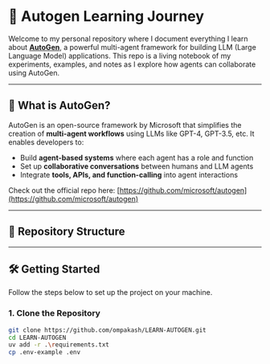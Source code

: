# 🤖 Autogen Learning Journey

Welcome to my personal repository where I document everything I learn about [**AutoGen**](https://github.com/microsoft/autogen), a powerful multi-agent framework for building LLM (Large Language Model) applications. This repo is a living notebook of my experiments, examples, and notes as I explore how agents can collaborate using AutoGen.

---

## 🚀 What is AutoGen?

AutoGen is an open-source framework by Microsoft that simplifies the creation of **multi-agent workflows** using LLMs like GPT-4, GPT-3.5, etc. It enables developers to:

- Build **agent-based systems** where each agent has a role and function
- Set up **collaborative conversations** between humans and LLM agents
- Integrate **tools, APIs, and function-calling** into agent interactions

Check out the official repo here: [https://github.com/microsoft/autogen](https://github.com/microsoft/autogen)

---

## 📁 Repository Structure


---

## 🛠️ Getting Started

Follow the steps below to set up the project on your machine.

### 1. Clone the Repository

```bash
git clone https://github.com/ompakash/LEARN-AUTOGEN.git
cd LEARN-AUTOGEN
uv add -r .\requirements.txt
cp .env-example .env
